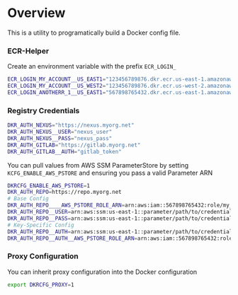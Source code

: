 # Overview
This is a utility to programatically build a Docker config file.

### ECR-Helper
Create an environment variable with the prefix `ECR_LOGIN_`
```bash
ECR_LOGIN_MY_ACCOUNT__US_EAST1="123456789876.dkr.ecr.us-east-1.amazonaws.com"
ECR_LOGIN_MY_ACCOUNT__US_WEST2="123456789876.dkr.ecr.us-west-2.amazonaws.com"
ECR_LOGIN_ANOTHERR_1__US_EAST1="567898765432.dkr.ecr.us-east-1.amazonaws.com"
```

### Registry Credentials
```bash
DKR_AUTH_NEXUS="https://nexus.myorg.net"
DKR_AUTH_NEXUS__USER="nexus_user"
DKR_AUTH_NEXUS__PASS="nexus_pass"
DKR_AUTH_GITLAB="https://gitlab.myorg.net"
DKR_AUTH_GITLAB__AUTH="gitlab_token"
```
You can pull values from AWS SSM ParameterStore by setting `KCFG_ENABLE_AWS_PSTORE` and ensuring you pass a valid Parameter ARN
```bash
DKRCFG_ENABLE_AWS_PSTORE=1
DKR_AUTH_REPO=https://repo.myorg.net
# Base Config
DKR_AUTH_REPO____AWS_PSTORE_ROLE_ARN=arn:aws:iam::567898765432:role/my_parameterstore_role
DKR_AUTH_REPO__USER=arn:aws:ssm:us-east-1::parameter/path/to/credential/user
DKR_AUTH_REPO__PASS=arn:aws:ssm:us-east-1::parameter/path/to/credential/pass
# Key-Specific Config
DKR_AUTH_REPO__AUTH=arn:aws:ssm:us-east-1::parameter/path/to/credential/auth
DKR_AUTH_REPO__AUTH__AWS_PSTORE_ROLE_ARN=arn:aws:iam::567898765432:role/my_other_pstore_role
```

### Proxy Configuration
You can inherit proxy configuration into the Docker configuration
```bash
export DKRCFG_PROXY=1
```